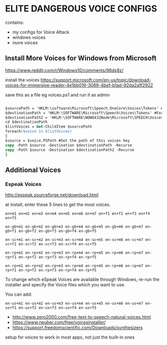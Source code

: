 

ELITE DANGEROUS VOICE CONFIGS
============================

contains:
  - my configs for Voice Attack
  - windows voices
  - more voices


Install More Voices for Windows from Microsoft
----------------------------------------------------------------------------

https://www.reddit.com/r/Windows10/comments/96dx8z/

install the voices
https://support.microsoft.com/en-us/topic/download-voices-for-immersive-reader-4e1bb019-3069-4bef-b1ad-92da2a1f2922

save this as a file eg voices.ps1 and run it as admin
```.ps

$sourcePath = 'HKLM:\software\Microsoft\Speech_OneCore\Voices\Tokens' #Where the OneCore voices live
$destinationPath = 'HKLM:\SOFTWARE\Microsoft\Speech\Voices\Tokens' #For 64-bit apps
$destinationPath2 = 'HKLM:\SOFTWARE\WOW6432Node\Microsoft\SPEECH\Voices\Tokens' #For 32-bit apps
cd $destinationPath
$listVoices = Get-ChildItem $sourcePath
foreach($voice in $listVoices)
{
$source = $voice.PSPath #Get the path of this voices key
copy -Path $source -Destination $destinationPath -Recurse
copy -Path $source -Destination $destinationPath2 -Recurse
}

```


Additional Voices
--------------------------------------------------------------------------------

### Espeak Voices
http://espeak.sourceforge.net/download.html

at install, enter these 5 lines to get the most voices. 

```
en+m1 en+m2 en+m3 en+m4 en+m5 en+m6 en+m7 en+f1 en+f2 en+f3 en+f4 en+f5

en-gb+m1 en-gb+m2 en-gb+m3 en-gb+m4 en-gb+m5 en-gb+m6 en-gb+m7 en-gb+f1 en-gb+f2 en-gb+f3 en-gb+f4 en-gb+f5

en-sc+m1 en-sc+m2 en-sc+m3 en-sc+m4 en-sc+m5 en-sc+m6 en-sc+m7 en-sc+f1 en-sc+f2 en-sc+f3 en-sc+f4 en-sc+f5

en-rp+m1 en-rp+m2 en-rp+m3 en-rp+m4 en-rp+m5 en-rp+m6 en-rp+m7 en-rp+f1 en-rp+f2 en-rp+f3 en-rp+f4 en-rp+f5

en-rp+m1 en-rp+m2 en-rp+m3 en-rp+m4 en-rp+m5 en-rp+m6 en-rp+m7 en-rp+f1 en-rp+f2 en-rp+f3 en-rp+f4 en-rp+f5
```

To change which eSpeak Voices are available through
Windows, re-run the installer and specify the Voice files
which you want to use.

You can add:
```
en-us+m1 en-us+m2 en-us+m3 en-us+m4 en-us+m5 en-us+m6 en-us+m7 en-us+f1 en-us+f2 en-us+f3 en-us+f4 en-us+f5
```




- http://www.zero2000.com/free-text-to-speech-natural-voices.html
- https://www.neuber.com/free/voicesinstaller/
- https://support.freedomscientific.com/Downloads/synthesizers

setup for voices to work in most apps, not just the built-in ones



